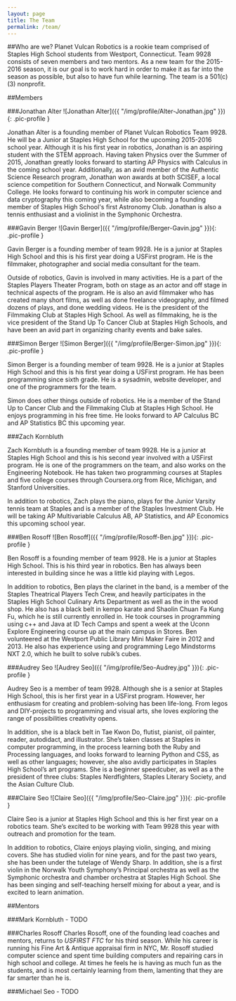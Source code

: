 ```yaml
---
layout: page
title: The Team
permalink: /team/
---
```


##Who are we?
Planet Vulcan Robotics is a rookie team comprised of Staples High School students from Westport, Connecticut. Team 9928 consists of seven members and two mentors. As a new team for the 2015-2016 season, it is our goal is to work hard in order to make it as far into the season as possible, but also to have fun while learning. The team is a 501(c)(3) nonprofit. 


##Members

###Jonathan Alter
![Jonathan Alter]({{ "/img/profile/Alter-Jonathan.jpg" }}){: .pic-profile }

Jonathan Alter is a founding member of Planet Vulcan Robotics Team 9928.  He will be a Junior at Staples High School for the upcoming 2015-2016 school year. Although it is his first year in robotics, Jonathan is an aspiring student with the STEM approach. Having taken Physics over the Summer of 2015, Jonathan greatly looks forward to starting AP Physics with Calculus in the coming school year. Additionally, as an avid member of the Authentic Science Research program, Jonathan won awards at both SCISEF, a local science competition for Southern Connecticut, and Norwalk Community College. He looks forward to continuing his work in computer science and data cryptography this coming year, while also becoming a founding member of Staples High School's first Astronomy Club. Jonathan is also a tennis enthusiast and a violinist in the Symphonic Orchestra.

###Gavin Berger
![Gavin Berger]({{ "/img/profile/Berger-Gavin.jpg" }}){: .pic-profile }

Gavin Berger is a founding member of team 9928. He is a junior at Staples High School and this is his first year doing a USFirst program. He is the filmmaker, photographer and social media consultant for the team. 

Outside of robotics, Gavin is involved in many activities. He is a part of the Staples Players Theater Program, both on stage as an actor and off stage in technical aspects of the program. He is also an avid filmmaker who has created many short films, as well as done freelance videography, and filmed dozens of plays, and done wedding videos. He is the president of the Filmmaking Club at Staples High School. As well as filmmaking, he is the vice president of the Stand Up To Cancer Club at Staples High Schools, and have been an avid part in organizing charity events and bake sales.

###Simon Berger
![Simon Berger]({{ "/img/profile/Berger-Simon.jpg" }}){: .pic-profile }

Simon Berger is a founding member of team 9928. He is a junior at Staples High School and this is his first year doing a USFirst program. He has been programming since sixth grade. He is a sysadmin, website developer, and one of the programmers for the team.

Simon does other things outside of robotics. He is a member of the Stand Up to Cancer Club and the Filmmaking Club at Staples High School. He enjoys programming in his free time. He looks forward to AP Calculus BC and AP Statistics BC this upcoming year.

###Zach Kornbluth

Zach Kornbluth is a founding member of team 9928. He is a junior at Staples High School and this is his second year involved with a USFirst program. He is one of the programmers on the team, and also works on the Engineering Notebook. He has taken two programming courses at Staples and five college courses through Coursera.org from Rice, Michigan, and Stanford Universities.

In addition to robotics, Zach plays the piano, plays for the Junior Varsity tennis team at Staples and is a member of the Staples Investment Club. He will be taking AP Multivariable Calculus AB, AP Statistics, and AP Economics this upcoming school year.

###Ben Rosoff
![Ben Rosoff]({{ "/img/profile/Rosoff-Ben.jpg" }}){: .pic-profile }

Ben Rosoff is a founding member of team 9928. He is a junior at Staples High School. This is his third year in robotics. Ben has always been interested in building since he was a little kid playing with Legos. 

In addition to robotics, Ben plays the clarinet in the band, is a member of the Staples Theatrical Players Tech Crew, and heavily participates in the Staples High School Culinary Arts Department as well as the in the wood shop. He also has a black belt in kempo karate and Shaolin Chuan Fa Kung Fu, which he is still currently enrolled in. He took courses in programming using c++ and Java at ID Tech Camps and spent a week at the Uconn Explore Engineering course up at the main campus in Stores. Ben volunteered at the Westport Public Library Mini Maker Faire in 2012 and 2013. He also has experience using and programming Lego Mindstorms NXT 2.0, which he built to solve rubik’s cubes. 

###Audrey Seo
![Audrey Seo]({{ "/img/profile/Seo-Audrey.jpg" }}){: .pic-profile }

Audrey Seo is a member of team 9928. Although she is a senior at Staples High School, this is her first year in a USFirst program. However, her enthusiasm for creating and problem-solving has been life-long. From legos and DIY-projects to programming and visual arts, she loves exploring the range of possibilities creativity opens.

In addition, she is a black belt in Tae Kwon Do, flutist, pianist, oil painter, reader, autodidact, and illustrator. She’s taken classes at Staples in computer programming, in the process learning both the Ruby and Processing languages, and looks forward to learning Python and CSS, as well as other languages; however, she also avidly participates in Staples High School’s art programs. She is a beginner speedcuber, as well as a the president of three clubs: Staples Nerdfighters, Staples Literary Society, and the Asian Culture Club.

###Claire Seo
![Claire Seo]({{ "/img/profile/Seo-Claire.jpg" }}){: .pic-profile }

Claire Seo is a junior at Staples High School and this is her first year on a robotics team. She’s excited to be working with Team 9928 this year with outreach and promotion for the team.

In addition to robotics, Claire enjoys playing violin, singing, and mixing covers. She has studied violin for nine years, and for the past two years, she has been under the tutelage of Wendy Sharp. In addition, she is a first violin in the Norwalk Youth Symphony’s Principal orchestra as well as the Symphonic orchestra and chamber orchestra at Staples High School. She has been singing and self-teaching herself mixing for about a year, and is excited to learn animation.


##Mentors

###Mark Kornbluth - TODO


###Charles Rosoff
Charles Rosoff, one of the founding lead coaches and mentors, returns to _USFIRST FTC_ for his third season. While his career is running his Fine Art & Antique appraisal firm in NYC, Mr. Rosoff studied computer science and spent time building computers and repairing cars in high school and college.  At times he feels he is having as much fun as the students, and is most certainly learning from them, lamenting that they are far smarter than he is.

###Michael Seo - TODO


